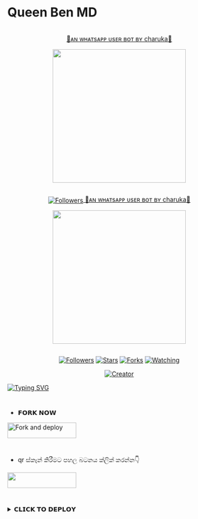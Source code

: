 # Queen Ben MD
</p>
<p align="center">
  <a href="#"><img src="http://readme-typing-svg.herokuapp.com?color=d1fa02&center=true&vCenter=true&multiline=false&lines=QUEEN+BEN+WHATSAPP+BOT" alt="">

</p>
<p>
<p align="center">
<a href="https://github.com/charukajalanidu?t# Queen Ben MD


<p align="center"> 
<u>💖ᴀɴ ᴡʜᴀᴛsᴀᴘᴘ ᴜsᴇʀ ʙᴏᴛ ʙʏ charuka💖</u>
</p>
<p align="center">
<img src="https://i.ibb.co/KDz95BM/IMG-20231119-WA0042.jpg" width="300" height="300"/>
</p>
<p align="center">
  <a href="#"><img src="http://readme-typing-svg.herokuapp.com?color=d1fa02&center=true&vCenter=true&multiline=false&lines=QUEEN+BEN+WHATSAPP+BOT" alt="">

</p>
<p>
<p align="center">
<a href="https://github.com/charukajalanidu?tab=followers"><img title="Followers" src="https://img.shields.io/github/followers/AlipBot?co<a href="https://github.com/charukajalanidu?t# Queen Ben MD


<p align="center"> 
<u>💖ᴀɴ ᴡʜᴀᴛsᴀᴘᴘ ᴜsᴇʀ ʙᴏᴛ ʙʏ charuka💖</u>
</p>
<p align="center">
<img src="https://i.ibb.co/KDz95BM/IMG-20231119-WA0042.jpg" width="300" height="300"/>
</p>
<p align="center">
  <a href="#"><img src="http://readme-typing-svg.herokuapp.com?color=d1fa02&center=true&vCenter=true&multiline=false&lines=QUEEN+BEN+WHATSAPP+BOT" alt="">

</p>
<p>
<p align="center">
<a href="https://github.com/charukajalanidu?tab=followers"><img title="Followers" src="https://img.shields.io/github/followers/AlipBot?color=green&style=flat-square"></a>
<a href="https://github.com/charukajalanidu/Queen-Ben-Md-/stargazers/"><img title="Stars" src="https://img.shields.io/github/stars/charukajalanidu/Queen-Ben-MD?color=white&style=flat-square"></a>
<a href="https://github.com/charukajalanidu /Queen-Ben-Md/network/members"><img title="Forks" src="https://img.shields.io/github/forks/charukajalanidu/Queen-Ben-MD?color=yellow&style=flat-square"></a>
<a href="https://github.com/charukajalanidu /Queen-Ben-Md/watchers"><img title="Watching" src="https://img.shields.io/github/watchers/charukajalanidu/Queen-Ben-MD?label=Watchers&color=red&style=flat-square"></a>
  
</p>
<p align="center">
<a href="#"><img title="Creator" src="https://img.shields.io/badge/Creator-Mr charuka-red.svg?style=for-the-badge&logo=github"></a>

<a href="https://git.io/typing-svg"><img src="https://readme-typing-svg.demolab.com?font=Fira+Code&pause=1000&color=F70000&background=FF000000&random=false&width=445&lines=%F0%9F%92%97Welcome+to+Queen+ben+;whatsap+bot%F0%9F%92%97;create+by+mr+charuka" alt="Typing SVG" /></a>

#

<!---
alonesaja1/alonesaja1 is a ✨ special ✨ repository because its `README.md` (this file) appears on your GitHub profile.
You can click the Preview link to take a look at your changes.
--->

* 𝗙𝗢𝗥𝗞 𝗡𝗢𝗪
  
<p align="left">
<a href="https://github.com/charukajalanidu/Queen-Ben-MD-/fork"><img align="center" src="https://i.ibb.co/s2r5Rk4/IMG-20231120-144725.jpg" alt="Fork and deploy" height="35" width="155" /></a>


#

* qr ස්කෑන් කිරීමට පහල බටනය ක්ලික් කරන්න👇


<p align="left">
<a href="https://replit.com/@alonesaja1/Queen-Ben-Bot-Qr-Code-1?v=1"><img align="center" src="https://i.ibb.co/7kCKn86/IMG-20231120-164801.jpgalt="scan qr code" height="35" width="155" /></a>


#

<details>
<summary>𝗖𝗟𝗜𝗖𝗞 𝗧𝗢 𝗗𝗘𝗣𝗟𝗢𝗬</summary>


[`Deploy on Railway`](https://railway.app?referralCode=jDDNQq)

[`Deploy on Koyeb`](https://app.koyeb.com/)

[`Deploy on Mogenius`](https://studio.mogenius.com/)

[`Deploy on heroku`](https://heroku.com/deploy?template=https://github.com/alonesaja1/Queen-Ben-MD-)

[`Deploy on Replit`](https://replit.com)

[`Deploy on Uffizzi`](https://www.uffizzi.com/)
</details>

#
<!---
alonesaja1/alonesaja1 is a ✨ special ✨ repository because its `README.md` (this file) appears on your GitHub profile.
You can click the Preview link to take a look at your changes.
